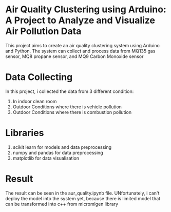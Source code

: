 # Air Quality Clustering using Arduino: A Project to Analyze and Visualize Air Pollution Data
This project aims to create an air quality clustering system using Arduino and Python. The system can collect and process data from MQ135 gas sensor, MQ8 propane sensor, and MQ9 Carbon Monoxide sensor
# Data Collecting
In this project, i collected the data from 3 different condition:
1. In indoor clean room
2. Outdoor Conditions where there is vehicle pollution
3. Outdoor Conditions where there is combustion pollution
# Libraries
1. scikit learn for models and data preprocessing
2. numpy and pandas for data preprocessing
3. matplotlib for data visualisation
# Result
The result can be seen in the aur_quality.ipynb file. UNfortunately, i can't deploy the model into the system yet, because there is limited model that can be transformed into c++
from micromlgen library
